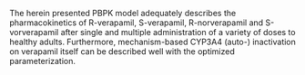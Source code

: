 The herein presented PBPK model adequately describes the pharmacokinetics of R-verapamil, S-verapamil, R-norverapamil and S-vorverapamil after single and multiple administration of a variety of doses to healthy adults.  Furthermore, mechanism-based CYP3A4 (auto-) inactivation on verapamil itself can be described well with the optimized parameterization. 
